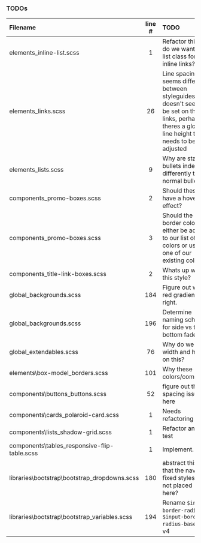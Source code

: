 ### TODOs
| Filename | line # | TODO
|:------|:------:|:------
| elements\_inline-list.scss | 1 | Refactor this -- do  we want a list class for inline links?
| elements\_links.scss | 26 | Line spacing seems different between styleguides -- doesn't seem to be set on these links, perhaps theres a global line height that needs to be adjusted
| elements\_lists.scss | 9 | Why are star bullets indented differently than normal bullets?
| components\_promo-boxes.scss | 2 | Should these have a hover effect?
| components\_promo-boxes.scss | 3 | Should the border color either be added to our list of colors or use one of our existing colors?
| components\_title-link-boxes.scss | 2 | Whats up with this style?
| global\_backgrounds.scss | 184 | Figure out which red gradient is right.
| global\_backgrounds.scss | 196 | Determine naming scheme for side vs top bottom fades
| global\_extendables.scss | 76 | Why do we set width and height on this?
| elements\box-model\_borders.scss | 101 | Why these colors/combo's?
| components\buttons\_buttons.scss | 52 | figure out the spacing issues here
| components\cards\_polaroid-card.scss | 1 | Needs refactoring
| components\lists\_shadow-grid.scss | 1 | Refactor and test
| components\tables\_responsive-flip-table.scss | 1 | Implement.
| libraries\bootstrap\bootstrap\_dropdowns.scss | 180 | abstract this so that the navbar fixed styles are not placed here?
| libraries\bootstrap\bootstrap\_variables.scss | 194 | Rename `$input-border-radius` to `$input-border-radius-base` in v4